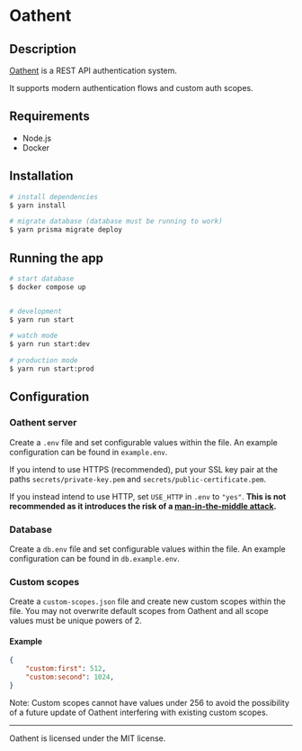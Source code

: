 # Oathent

## Description

[Oathent](https://github.com/Oathent) is a REST API authentication system.

It supports modern authentication flows and custom auth scopes.

## Requirements
- Node.js
- Docker

## Installation

```bash
# install dependencies
$ yarn install

# migrate database (database must be running to work)
$ yarn prisma migrate deploy
```

## Running the app

```bash
# start database
$ docker compose up


# development
$ yarn run start

# watch mode
$ yarn run start:dev

# production mode
$ yarn run start:prod
```

## Configuration

### Oathent server
Create a `.env` file and set configurable values within the file. An example configuration can be found in `example.env`.

If you intend to use HTTPS (recommended), put your SSL key pair at the paths `secrets/private-key.pem` and `secrets/public-certificate.pem`.

If you instead intend to use HTTP, set `USE_HTTP` in `.env` to `"yes"`. **This is not recommended as it introduces the risk of a [man-in-the-middle attack](https://wikipedia.org/wiki/Man-in-the-middle_attack).**

### Database
Create a `db.env` file and set configurable values within the file. An example configuration can be found in `db.example.env`.

### Custom scopes
Create a `custom-scopes.json` file and create new custom scopes within the file. You may not overwrite default scopes from Oathent and all scope values must be unique powers of 2.

#### Example
```json
{
    "custom:first": 512,
    "custom:second": 1024,
}
```
Note: Custom scopes cannot have values under 256 to avoid the possibility of a future update of Oathent interfering with existing custom scopes.

----

Oathent is licensed under the MIT license.